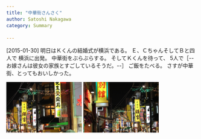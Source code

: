 ```yaml
---
title: "中華街さんさく"
author: Satoshi Nakagawa
category: Summary

---
```


[2015-01-30]  明日はＫくんの結婚式が横浜である。
Ｅ、ＣちゃんそしてＢと四人で
横浜に出発。
中華街をぶらぶらする。
そしてＫくんを待って、
5人で［--お嫁さんは彼女の家族とすごしているそうだ。--］
ご飯をたべる。
さすが中華街、とってもおいしかった。

<a href="/pict/2015-01-30-chinatown-1.jpg"><img src="/pict/2015-01-30-chinatown-1.jpg" alt="中華街" width="200"/></a>
<a href="/pict/2015-01-30-chinatown-2.jpg"><img src="/pict/2015-01-30-chinatown-2.jpg" alt="" width="200"/></a>

